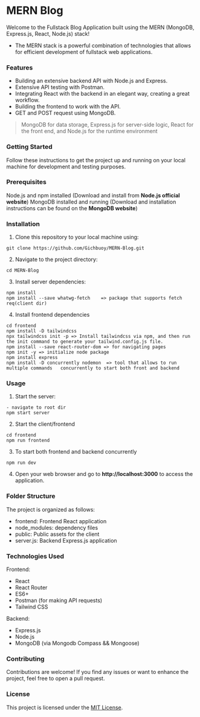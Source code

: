 # MERN Blog
Welcome to the Fullstack Blog Application built using the MERN (MongoDB, Express.js, React, Node.js) stack! 
- The MERN stack is a powerful combination of technologies that allows for efficient development of fullstack web applications.


### Features
* Building an extensive backend API with Node.js and Express.
* Extensive API testing with Postman.
* Integrating React with the backend in an elegant way, creating a great workflow.
* Building the frontend to work with the API.
* GET and POST request using MongoDB.



> MongoDB for data storage,
> Express.js for server-side logic,
> React for the front end, and
> Node.js for the runtime environment


### Getting Started
Follow these instructions to get the project up and running on your local machine for development and testing purposes.

### Prerequisites
Node.js and npm installed (Download and install from **Node.js official website**)
MongoDB installed and running (Download and installation instructions can be found on the **MongoDB website**)

### Installation
1. Clone this repository to your local machine using:
```
git clone https://github.com/Gichbuoy/MERN-Blog.git
```

2. Navigate to the project directory:
```
cd MERN-Blog
```

3. Install server dependencies:
```
npm install
npm install --save whatwg-fetch    => package that supports fetch req(client dir)
```

4. Install frontend dependencies
```
cd frontend
npm install -D tailwindcss
npx tailwindcss init -p => Install tailwindcss via npm, and then run the init command to generate your tailwind.config.js file.
npm install --save react-router-dom => for navigating pages
npm init -y => initialize node package
npm install express
npm install -D concurrently nodemon  => tool that allows to run multiple commands 	concurrently to start both front and backend
```


### Usage
1. Start the server:
```
- navigate to root dir
npm start server
```

2. Start the client/frontend
```
cd frontend
npm run frontend
```

3. To start both frontend and backend concurrently
```
npm run dev
```

4. Open your web browser and go to **http://localhost:3000** to access the application.



### Folder Structure
The project is organized as follows:

* frontend: Frontend React application
* node_modules: dependency files
* public: Public assets for the client
* server.js: Backend Express.js application



### Technologies Used
Frontend:

* React
* React Router
* ES6+
* Postman (for making API requests)
* Tailwind CSS

Backend:

* Express.js
* Node.js
* MongoDB (via Mongodb Compass && Mongoose)


### Contributing
Contributions are welcome! If you find any issues or want to enhance the project, feel free to open a pull request.

### License
This project is licensed under the [MIT License]().